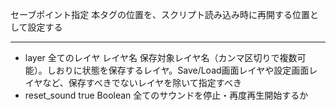 セーブポイント指定
本タグの位置を、スクリプト読み込み時に再開する位置として設定する

***
- layer		全てのレイヤ	レイヤ名	保存対象レイヤ名（カンマ区切りで複数可能）。しおりに状態を保存するレイヤ。Save/Load画面レイヤや設定画面レイヤなど、保存すべきでないレイヤを除いて指定すべき
- reset_sound		true	Boolean	全てのサウンドを停止・再度再生開始するか
